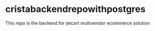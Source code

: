 # cristabackendrepowithpostgres
This repo is  the backend for jetcart multivendor ecommerce solution
